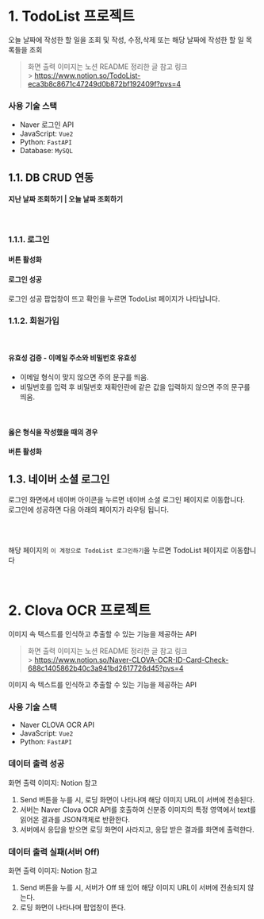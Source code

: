 # 1. TodoList 프로젝트

오늘 날짜에 작성한 할 일을 조회 및 작성, 수정,삭제 또는 해당 날짜에 작성한 할 일 목록들을 조회

> 화면 출력 이미지는 노션 README 정리한 글 참고 링크
> <br> > https://www.notion.so/TodoList-eca3b8c8671c47249d0b872bf192409f?pvs=4

### 사용 기술 스택

- Naver 로그인 API
- JavaScript: `Vue2`
- Python: `FastAPI`
- Database: `MySQL`

## 1.1. DB CRUD 연동

#### 지난 날짜 조회하기 | 오늘 날짜 조회하기

<!-- <img src="images/지난 날짜.png" width="350">
<img src="images/오늘 날짜.png" height="380"> -->
<br>

### 1.1.1. 로그인

<!-- <img src="images/로그인 화면.png"> -->

#### 버튼 활성화

<!-- <img src="images/버튼 활성화_로그인.png"> -->

#### 로그인 성공

<!-- <img src="images/로그인 성공.png"> -->

로그인 성공 팝업창이 뜨고 확인을 누르면 TodoList 페이지가 나타납니다.

### 1.1.2. 회원가입

<!-- <img src="images/회원가입 화면.png"> -->

<br>

#### 유효성 검증 - 이메일 주소와 비밀번호 유효성

<!-- <img src="images/회원가입 유효성.png"> -->

- 이메일 형식이 맞지 않으면 주의 문구를 띄움.
- 비밀번호를 입력 후 비밀번호 재확인란에 같은 값을 입력하지 않으면 주의 문구를 띄움.

<br>

#### 옳은 형식을 작성했을 때의 경우

<!-- <img src="images/올바른 형식.png"> -->

#### 버튼 활성화

<!-- <img src="images/버튼 활성화.png"> -->

## 1.3. 네이버 소셜 로그인

<!-- <img src="images/네이버 로그인 아이콘.png"> ➡️
<img src="images/네이버 로그인.png" width="300"> -->

로그인 화면에서 네이버 아이콘을 누르면 네이버 소셜 로그인 페이지로 이동합니다.
<br>
로그인에 성공하면 다음 아래의 페이지가 라우팅 됩니다.
<br><br>

<!-- <img src="images/네이버 auth.png"> -->
<br>

해당 페이지의 `이 계정으로 TodoList 로그인하기`을 누르면 TodoList 페이지로 이동합니다

<!-- <img src="images/todolist.png"> -->

<br>

# 2. Clova OCR 프로젝트

이미지 속 텍스트를 인식하고 추출할 수 있는 기능을 제공하는 API

> 화면 출력 이미지는 노션 README 정리한 글 참고 링크
> <br> > https://www.notion.so/Naver-CLOVA-OCR-ID-Card-Check-688c1405862b40c3a941bd2617726d45?pvs=4

이미지 속 텍스트를 인식하고 추출할 수 있는 기능을 제공하는 API

### 사용 기술 스택

- Naver CLOVA OCR API
- JavaScript: `Vue2`
- Python: `FastAPI`

### 데이터 출력 성공

화면 출력 이미지: Notion 참고

<!-- <img src="images/데이터출력성공.png"> -->

1. Send 버튼을 누를 시, 로딩 화면이 나타나며 해당 이미지 URL이 서버에 전송된다.
2. 서버는 Naver Clova OCR API를 호출하여 신분증 이미지의 특정 영역에서 text를 읽어온 결과를 JSON객체로 반환한다.
3. 서버에서 응답을 받으면 로딩 화면이 사라지고, 응답 받은 결과를 화면에 출력한다.

### 데이터 출력 실패(서버 Off)

화면 출력 이미지: Notion 참고

<!-- <img src="images/데이터출력실패.png"> -->

1. Send 버튼을 누를 시, 서버가 Off 돼 있어 해당 이미지 URL이 서버에 전송되지 않는다.
2. 로딩 화면이 나타나며 팝업창이 뜬다.
